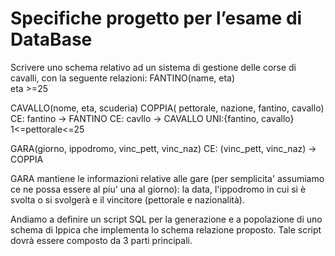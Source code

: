 # Specifiche progetto per l’esame di DataBase 

Scrivere uno schema relativo ad un sistema di gestione delle corse di cavalli, con la seguente relazioni:
FANTINO(name, eta)  
eta >=25

CAVALLO(nome, eta, scuderia)
COPPIA( pettorale, nazione, fantino, cavallo)
CE: fantino -> FANTINO
CE: cavllo -> CAVALLO
UNI:{fantino, cavallo}
1<=pettorale<=25

GARA(giorno, ippodromo, vinc_pett, vinc_naz)
CE: (vinc_pett, vinc_naz) -> COPPIA

GARA mantiene le informazioni relative alle gare (per semplicita' assumiamo ce ne possa essere al piu' una al giorno): 
la data, l'ippodromo in cui si è svolta  o si svolgerà e il vincitore (pettorale e nazionalità).

Andiamo a definire un script SQL per la generazione e a popolazione di uno schema di Ippica che implementa lo schema relazione proposto.
Tale script dovrà essere composto da 3 parti principali.


